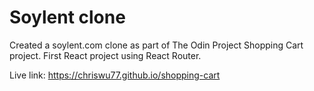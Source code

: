 # Soylent clone

Created a soylent.com clone as part of The Odin Project Shopping Cart project.
First React project using React Router.

Live link: https://chriswu77.github.io/shopping-cart
